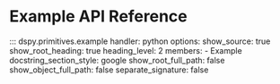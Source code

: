 # Example API Reference

::: dspy.primitives.example
    handler: python
    options:
        show_source: true
        show_root_heading: true
        heading_level: 2
        members:
          - Example
        docstring_section_style: google
        show_root_full_path: false
        show_object_full_path: false
        separate_signature: false
